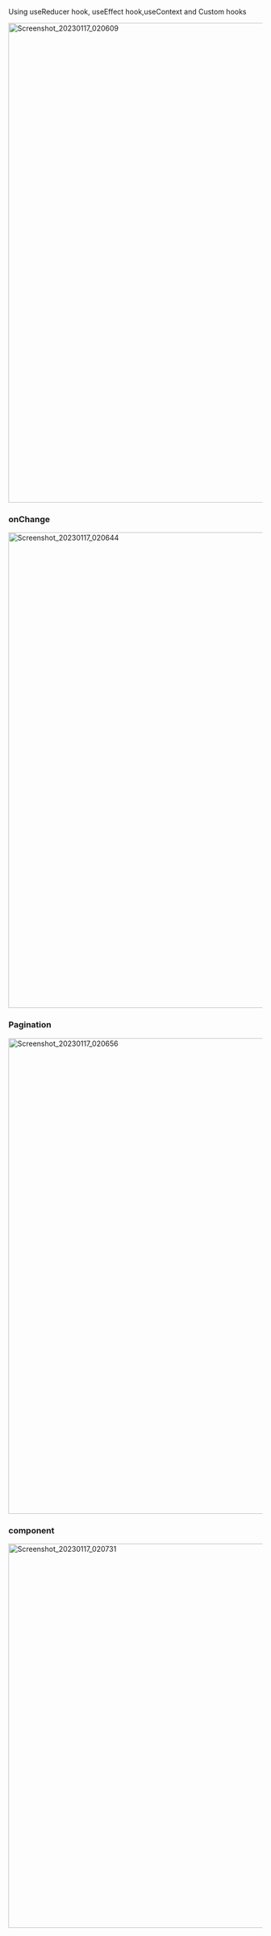 Using useReducer hook, useEffect hook,useContext and Custom hooks



<img width="951" alt="Screenshot_20230117_020609" src="https://user-images.githubusercontent.com/95235530/212762040-72c84632-25a9-46ab-ba89-4c0be97ee948.png">


<h3>onChange</h3>
<img width="943" alt="Screenshot_20230117_020644" src="https://user-images.githubusercontent.com/95235530/212762096-5a7710de-64bf-411c-9e74-bcb3e6c8a0e0.png">


<h3>Pagination</h3>
<img width="943" alt="Screenshot_20230117_020656" src="https://user-images.githubusercontent.com/95235530/212762130-14e4c13e-5f9c-401d-bcd3-47de7bad692b.png">


<h3>component</h3>
<img width="762" alt="Screenshot_20230117_020731" src="https://user-images.githubusercontent.com/95235530/212762200-3b3cdb7b-d83e-4e1e-a316-7a86e39bc75a.png">




